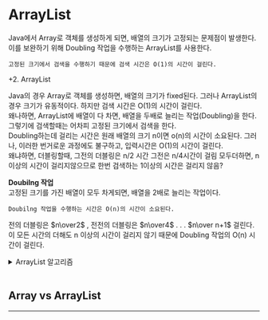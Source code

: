 # ArrayList

Java에서 Array로 객체를 생성하게 되면, 배열의 크기가 고정되는 문제점이 발생한다. 이를 보완하기 위해 Doubling 작업을 수행하는 ArrayList를 사용한다.  

    고정된 크기에서 검색을 수행하기 때문에 검색 시간은 O(1)의 시간이 걸린다.

+2. ArrayList

Java의 경우 Array로 객체를 생성하면, 배열의 크기가 fixed된다. 그러나 ArrayList의 경우 크기가 유동적이다. 하지만 검색 시간은 O(1)의 시간이 걸린다.  
왜나하면, ArrayList에 배열이 다 차면, 배열을 두배로 늘리는 작업(Doubling)을 한다. 그렇기에 검색할때는 어차피 고정된 크기에서 검색을 한다.  
Doubling하는데 걸리는 시간은 원래 배열의 크기 n이면 o(n)의 시간이 소요된다. 그러나, 이러한 번거로운 과정에도 불구하고, 입력시간은 O(1)의 시간이 걸린다.  
왜냐하면, 더블링할때, 그전의 더블링은 n/2 시간 그전은 n/4시간이 걸림 모두더하면, n 이상의 시간이 걸리지않으므로 한번 검색하는 1이상의 시간은 걸리지 않음?


**Doubilng 작업**  
고정된 크기를 가진 배열이 모두 차게되면, 배열을 2배로 늘리는 작업이다. 

    Doubilng 작업을 수행하는 시간은 O(n)의 시간이 소요된다.  

전의 더블링은 $n\over2$ , 전전의 더블링은 $n\over4$ . . . $n\over n+1$ 걸린다. 이 모든 시간의 더해도 n 이상의 시간이 걸리지 않기 때문에 Doubling 작업의 O(n) 시간이 걸린다.

<details>
<summary>ArrayList 알고리즘</summary>

```java
class ArrayList {
    private int size;
    private int index;
    private Object[] ary;

    public ArrayList() {
        this.size = 1;
        this.index = 0;
        this.ary = new Object[this.size];
    }

    public void add(Object obj) {
        if (isFull()) doubling();
        ary[this.index++] = obj;
    }

    private boolean isFull() {
        return this.index == this.size - 1;
    }

    private void doubling() {
        System.out.println(this.size + "=>" + this.size * 2);
        this.size = this.size * 2;
        Object[] douAry = new Object[this.size];
        for (int i = 0; i < this.ary.length; i++) douAry[i] = this.ary[i];
        this.ary = douAry;
    }

    public void remove(int index) { // 순차적인 자료구조이기 때문에 배열을 앞당겨야한다.
        if (index > this.size -1 || index < 0) throw new IndexOutOfBoundsException();
        for (int i = index; i < this.size - 1; i++) {
            this.ary[index] = this.ary[index + 1];
        }
        this.index--;
    }

    public Object get(int index) {
        if (index > this.size -1 || index < 0) throw new IndexOutOfBoundsException();
        return this.ary[index];
    }
}
```
</details>    
<br>

## Array vs ArrayList

---